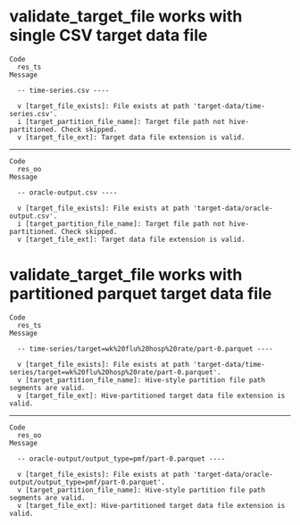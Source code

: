 # validate_target_file works with single CSV target data file

    Code
      res_ts
    Message
      
      -- time-series.csv ----
      
      v [target_file_exists]: File exists at path 'target-data/time-series.csv'.
      i [target_partition_file_name]: Target file path not hive-partitioned. Check skipped.
      v [target_file_ext]: Target data file extension is valid.

---

    Code
      res_oo
    Message
      
      -- oracle-output.csv ----
      
      v [target_file_exists]: File exists at path 'target-data/oracle-output.csv'.
      i [target_partition_file_name]: Target file path not hive-partitioned. Check skipped.
      v [target_file_ext]: Target data file extension is valid.

# validate_target_file works with partitioned parquet target data file

    Code
      res_ts
    Message
      
      -- time-series/target=wk%20flu%20hosp%20rate/part-0.parquet ----
      
      v [target_file_exists]: File exists at path 'target-data/time-series/target=wk%20flu%20hosp%20rate/part-0.parquet'.
      v [target_partition_file_name]: Hive-style partition file path segments are valid.
      v [target_file_ext]: Hive-partitioned target data file extension is valid.

---

    Code
      res_oo
    Message
      
      -- oracle-output/output_type=pmf/part-0.parquet ----
      
      v [target_file_exists]: File exists at path 'target-data/oracle-output/output_type=pmf/part-0.parquet'.
      v [target_partition_file_name]: Hive-style partition file path segments are valid.
      v [target_file_ext]: Hive-partitioned target data file extension is valid.

